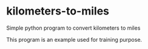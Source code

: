# kilometers-to-miles
Simple python program to convert kilometers to miles

This program is an example used for training purpose.
